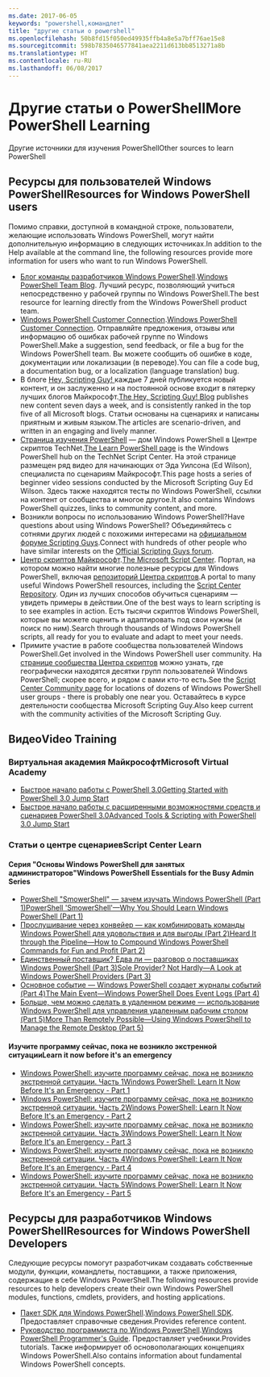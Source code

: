```yaml
---
ms.date: 2017-06-05
keywords: "powershell,командлет"
title: "другие статьи о powershell"
ms.openlocfilehash: 50b8fd15f050ed49935ffb4a8e5a7bff76ae15e8
ms.sourcegitcommit: 598b7835046577841aea2211d613bb8513271a8b
ms.translationtype: HT
ms.contentlocale: ru-RU
ms.lasthandoff: 06/08/2017
---
```

#  <a name="more-powershell-learning"></a><span data-ttu-id="8a702-103">Другие статьи о PowerShell</span><span class="sxs-lookup"><span data-stu-id="8a702-103">More PowerShell Learning</span></span>

<span data-ttu-id="8a702-104">Другие источники для изучения PowerShell</span><span class="sxs-lookup"><span data-stu-id="8a702-104">Other sources to learn PowerShell</span></span>  

## <a name="resources-for-windows-powershell-users"></a><span data-ttu-id="8a702-105">Ресурсы для пользователей Windows PowerShell</span><span class="sxs-lookup"><span data-stu-id="8a702-105">Resources for Windows PowerShell users</span></span>

<span data-ttu-id="8a702-106">Помимо справки, доступной в командной строке, пользователи, желающие использовать Windows PowerShell, могут найти дополнительную информацию в следующих источниках.</span><span class="sxs-lookup"><span data-stu-id="8a702-106">In addition to the Help available at the command line, the following resources provide more information for users who want to run Windows PowerShell.</span></span>

-   <span data-ttu-id="8a702-107">[Блог команды разработчиков Windows PowerShell](http://blogs.msdn.com/b/powershell/).</span><span class="sxs-lookup"><span data-stu-id="8a702-107">[Windows PowerShell Team Blog](http://blogs.msdn.com/b/powershell/).</span></span> <span data-ttu-id="8a702-108">Лучший ресурс, позволяющий учиться непосредственно у рабочей группы по Windows PowerShell.</span><span class="sxs-lookup"><span data-stu-id="8a702-108">The best resource for learning directly from the Windows PowerShell product team.</span></span>
-   <span data-ttu-id="8a702-109">[Windows PowerShell Customer Connection](http://Connect.Microsoft.com/PowerShell).</span><span class="sxs-lookup"><span data-stu-id="8a702-109">[Windows PowerShell Customer Connection](http://Connect.Microsoft.com/PowerShell).</span></span> <span data-ttu-id="8a702-110">Отправляйте предложения, отзывы или информацию об ошибках рабочей группе по Windows PowerShell.</span><span class="sxs-lookup"><span data-stu-id="8a702-110">Make a suggestion, send feedback, or file a bug for the Windows PowerShell team.</span></span> <span data-ttu-id="8a702-111">Вы можете сообщить об ошибке в коде, документации или локализации (в переводе).</span><span class="sxs-lookup"><span data-stu-id="8a702-111">You can file a code bug, a documentation bug, or a localization (language translation) bug.</span></span>
-   <span data-ttu-id="8a702-112">В блоге [Hey, Scripting Guy! ](http://www.scriptingguys.com/blog) каждые 7 дней публикуется новый контент, и он заслуженно и на постоянной основе входит в пятерку лучших блогов Майкрософт.</span><span class="sxs-lookup"><span data-stu-id="8a702-112">[The Hey, Scripting Guy! Blog](http://www.scriptingguys.com/blog) publishes new content seven days a week, and is consistently ranked in the top five of all Microsoft blogs.</span></span> <span data-ttu-id="8a702-113">Статьи основаны на сценариях и написаны приятным и живым языком.</span><span class="sxs-lookup"><span data-stu-id="8a702-113">The articles are scenario-driven, and written in an engaging and lively manner.</span></span>
-   <span data-ttu-id="8a702-114">[Страница изучения PowerShell](http://www.scriptingguys.com/learnpowershell) — дом Windows PowerShell в Центре скриптов TechNet.</span><span class="sxs-lookup"><span data-stu-id="8a702-114">[The Learn PowerShell page](http://www.scriptingguys.com/learnpowershell) is the Windows PowerShell hub on the TechNet Script Center.</span></span> <span data-ttu-id="8a702-115">На этой странице размещен ряд видео для начинающих от Эда Уилсона (Ed Wilson), специалиста по сценариям Майкрософт.</span><span class="sxs-lookup"><span data-stu-id="8a702-115">This page hosts a series of beginner video sessions conducted by the Microsoft Scripting Guy Ed Wilson.</span></span> <span data-ttu-id="8a702-116">Здесь также находятся тесты по Windows PowerShell, ссылки на контент от сообщества и многое другое.</span><span class="sxs-lookup"><span data-stu-id="8a702-116">It also contains Windows PowerShell quizzes, links to community content, and more.</span></span>
-   <span data-ttu-id="8a702-117">Возникли вопросы по использованию Windows PowerShell?</span><span class="sxs-lookup"><span data-stu-id="8a702-117">Have questions about using Windows PowerShell?</span></span> <span data-ttu-id="8a702-118">Объединяйтесь с сотнями других людей с похожими интересами на [официальном форуме Scripting Guys](http://social.technet.microsoft.com/forums/itcg/threads/).</span><span class="sxs-lookup"><span data-stu-id="8a702-118">Connect with hundreds of other people who have similar interests on the [Official Scripting Guys forum](http://social.technet.microsoft.com/forums/itcg/threads/).</span></span>
-   <span data-ttu-id="8a702-119">[Центр скриптов Майкрософт](https://technet.microsoft.com/scriptcenter).</span><span class="sxs-lookup"><span data-stu-id="8a702-119">[The Microsoft Script Center](https://technet.microsoft.com/scriptcenter).</span></span> <span data-ttu-id="8a702-120">Портал, на котором можно найти многие полезные ресурсы для Windows PowerShell, включая [репозиторий Центра скриптов](http://gallery.technet.microsoft.com/scriptcenter/).</span><span class="sxs-lookup"><span data-stu-id="8a702-120">A portal to many useful Windows PowerShell resources, including the [Script Center Repository](http://gallery.technet.microsoft.com/scriptcenter/).</span></span> <span data-ttu-id="8a702-121">Один из лучших способов обучиться сценариям — увидеть примеры в действии.</span><span class="sxs-lookup"><span data-stu-id="8a702-121">One of the best ways to learn scripting is to see examples in action.</span></span> <span data-ttu-id="8a702-122">Есть тысячи скриптов Windows PowerShell, которые вы можете оценить и адаптировать под свои нужны (и поиск по ним).</span><span class="sxs-lookup"><span data-stu-id="8a702-122">Search through thousands of Windows PowerShell scripts, all ready for you to evaluate and adapt to meet your needs.</span></span>
-   <span data-ttu-id="8a702-123">Примите участие в работе сообщества пользователей Windows PowerShell.</span><span class="sxs-lookup"><span data-stu-id="8a702-123">Get involved in the Windows PowerShell user community.</span></span> <span data-ttu-id="8a702-124">На [странице сообщества Центра скриптов](https://technet.microsoft.com/scriptcenter/hh182567.aspx) можно узнать, где географически находятся десятки групп пользователей Windows PowerShell; скорее всего, и рядом с вами кто-то есть.</span><span class="sxs-lookup"><span data-stu-id="8a702-124">See the [Script Center Community page](https://technet.microsoft.com/scriptcenter/hh182567.aspx) for locations of dozens of Windows PowerShell user groups - there is probably one near you.</span></span> <span data-ttu-id="8a702-125">Оставайтесь в курсе деятельности сообщества Microsoft Scripting Guy.</span><span class="sxs-lookup"><span data-stu-id="8a702-125">Also keep current with the community activities of the Microsoft Scripting Guy.</span></span>

## <a name="video-training"></a><span data-ttu-id="8a702-126">Видео</span><span class="sxs-lookup"><span data-stu-id="8a702-126">Video Training</span></span>

###  <a name="microsoft-virtual-academy"></a><span data-ttu-id="8a702-127">Виртуальная академия Майкрософт</span><span class="sxs-lookup"><span data-stu-id="8a702-127">Microsoft Virtual Academy</span></span>
-  [<span data-ttu-id="8a702-128">Быстрое начало работы с PowerShell 3.0</span><span class="sxs-lookup"><span data-stu-id="8a702-128">Getting Started with PowerShell 3.0 Jump Start</span></span>](https://mva.microsoft.com/en-US/training-courses/getting-started-with-powershell-30-jump-start-8276)
-  [<span data-ttu-id="8a702-129">Быстрое начало работы с расширенными возможностями средств и сценариев PowerShell 3.0</span><span class="sxs-lookup"><span data-stu-id="8a702-129">Advanced Tools & Scripting with PowerShell 3.0 Jump Start</span></span>](https://mva.microsoft.com/en-US/training-courses/advanced-tools-scripting-with-powershell-30-jump-start-8231)

###  <a name="script-center-learn"></a><span data-ttu-id="8a702-130">Статьи о центре сценариев</span><span class="sxs-lookup"><span data-stu-id="8a702-130">Script Center Learn</span></span>
####  <a name="windows-powershell-essentials-for-the-busy-admin-series"></a><span data-ttu-id="8a702-131">Серия "Основы Windows PowerShell для занятых администраторов"</span><span class="sxs-lookup"><span data-stu-id="8a702-131">Windows PowerShell Essentials for the Busy Admin Series</span></span>
-  [<span data-ttu-id="8a702-132">PowerShell "SmowerShell" — зачем изучать Windows PowerShell &#40;Part 1&#41;</span><span class="sxs-lookup"><span data-stu-id="8a702-132">PowerShell 'SmowerShell'—Why You Should Learn Windows PowerShell &#40;Part 1&#41;</span></span>](http://dlbmodigital.microsoft.com/webcasts/wmv/23976_Dnl_L.wmv)
-  [<span data-ttu-id="8a702-133">Прослушивание через конвейер — как комбинировать команды Windows PowerShell для удовольствия и для выгоды &#40;Part 2&#41;</span><span class="sxs-lookup"><span data-stu-id="8a702-133">Heard It through the Pipeline—How to Compound Windows PowerShell Commands for Fun and Profit &#40;Part 2&#41;</span></span>](http://dlbmodigital.microsoft.com/webcasts/wmv/23977_Dnl_L.wmv)
-  [<span data-ttu-id="8a702-134">Единственный поставщик? Едва ли — разговор о поставщиках Windows PowerShell &#40;Part 3&#41;</span><span class="sxs-lookup"><span data-stu-id="8a702-134">Sole Provider? Not Hardly—A Look at Windows PowerShell Providers &#40;Part 3&#41;</span></span>](http://dlbmodigital.microsoft.com/webcasts/wmv/23978_Dnl_L.wmv)
-  [<span data-ttu-id="8a702-135">Основное событие — Windows PowerShell создает журналы событий &#40;Part 4&#41;</span><span class="sxs-lookup"><span data-stu-id="8a702-135">The Main Event—Windows PowerShell Does Event Logs &#40;Part 4&#41;</span></span>](http://dlbmodigital.microsoft.com/webcasts/wmv/23979_Dnl_L.wmv)
-  [<span data-ttu-id="8a702-136">Больше, чем можно сделать в удаленном режиме — использование Windows PowerShell для управления удаленным рабочим столом &#40;Part 5&#41;</span><span class="sxs-lookup"><span data-stu-id="8a702-136">More Than Remotely Possible—Using Windows PowerShell to Manage the Remote Desktop &#40;Part 5&#41;</span></span>](http://dlbmodigital.microsoft.com/webcasts/wmv/23980_Dnl_L.wmv)

#### <a name="learn-it-now-before-its-an-emergency"></a><span data-ttu-id="8a702-137">Изучите программу сейчас, пока не возникло экстренной ситуации</span><span class="sxs-lookup"><span data-stu-id="8a702-137">Learn it now before it's an emergency</span></span>
-  [<span data-ttu-id="8a702-138">Windows PowerShell: изучите программу сейчас, пока не возникло экстренной ситуации. Часть 1</span><span class="sxs-lookup"><span data-stu-id="8a702-138">Windows PowerShell: Learn It Now Before It's an Emergency - Part 1</span></span>](http://dlbmodigital.microsoft.com/webcasts/wmv/1032481530_Dnl_L.wmv)
-  [<span data-ttu-id="8a702-139">Windows PowerShell: изучите программу сейчас, пока не возникло экстренной ситуации. Часть 2</span><span class="sxs-lookup"><span data-stu-id="8a702-139">Windows PowerShell: Learn It Now Before It's an Emergency - Part 2</span></span>](http://dlbmodigital.microsoft.com/webcasts/wmv/1032481542_Dnl_L.wmv)
-  [<span data-ttu-id="8a702-140">Windows PowerShell: изучите программу сейчас, пока не возникло экстренной ситуации. Часть 3</span><span class="sxs-lookup"><span data-stu-id="8a702-140">Windows PowerShell: Learn It Now Before It's an Emergency - Part 3</span></span>](http://dlbmodigital.microsoft.com/webcasts/wmv/1032481548_Dnl_L.wmv)
-  [<span data-ttu-id="8a702-141">Windows PowerShell: изучите программу сейчас, пока не возникло экстренной ситуации. Часть 4</span><span class="sxs-lookup"><span data-stu-id="8a702-141">Windows PowerShell: Learn It Now Before It's an Emergency - Part 4</span></span>](http://dlbmodigital.microsoft.com/webcasts/wmv/1032481552_Dnl_L.wmv)
-  [<span data-ttu-id="8a702-142">Windows PowerShell: изучите программу сейчас, пока не возникло экстренной ситуации. Часть 5</span><span class="sxs-lookup"><span data-stu-id="8a702-142">Windows PowerShell: Learn It Now Before It's an Emergency - Part 5</span></span>](http://dlbmodigital.microsoft.com/webcasts/wmv/1032481554_Dnl_L.wmv)

## <a name="resources-for-windows-powershell-developers"></a><span data-ttu-id="8a702-143">Ресурсы для разработчиков Windows PowerShell</span><span class="sxs-lookup"><span data-stu-id="8a702-143">Resources for Windows PowerShell Developers</span></span>

<span data-ttu-id="8a702-144">Следующие ресурсы помогут разработчикам создавать собственные модули, функции, командлеты, поставщики, а также приложения, содержащие в себе Windows PowerShell.</span><span class="sxs-lookup"><span data-stu-id="8a702-144">The following resources provide resources to help developers create their own Windows PowerShell modules, functions, cmdlets, providers, and hosting applications.</span></span>

-   <span data-ttu-id="8a702-145">[Пакет SDK для Windows PowerShell](http://go.microsoft.com/fwlink/p/?LinkID=89595).</span><span class="sxs-lookup"><span data-stu-id="8a702-145">[Windows PowerShell SDK](http://go.microsoft.com/fwlink/p/?LinkID=89595).</span></span> <span data-ttu-id="8a702-146">Предоставляет справочные сведения.</span><span class="sxs-lookup"><span data-stu-id="8a702-146">Provides reference content.</span></span>
-   <span data-ttu-id="8a702-147">[Руководство программиста по Windows PowerShell](http://go.microsoft.com/fwlink/p/?LinkID=89596).</span><span class="sxs-lookup"><span data-stu-id="8a702-147">[Windows PowerShell Programmer's Guide](http://go.microsoft.com/fwlink/p/?LinkID=89596).</span></span> <span data-ttu-id="8a702-148">Предоставляет учебники.</span><span class="sxs-lookup"><span data-stu-id="8a702-148">Provides tutorials.</span></span> <span data-ttu-id="8a702-149">Также информирует об основополагающих концепциях Windows PowerShell.</span><span class="sxs-lookup"><span data-stu-id="8a702-149">Also contains information about fundamental Windows PowerShell concepts.</span></span>

